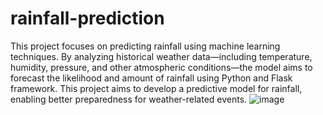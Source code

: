 # rainfall-prediction
This project focuses on predicting rainfall using machine learning techniques. By analyzing historical weather data—including temperature, humidity, pressure, and other atmospheric conditions—the model aims to forecast the likelihood and amount of rainfall using Python and Flask framework.
This project aims to develop a predictive model for rainfall, enabling better preparedness for weather-related events.
![image](https://github.com/user-attachments/assets/03635389-3f5d-4fab-922f-e2770120f700)


